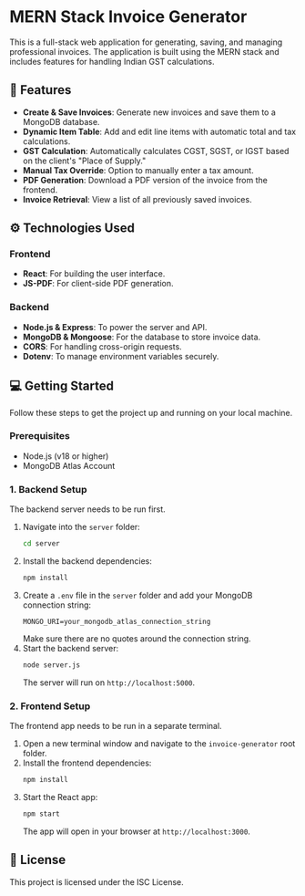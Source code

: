 # MERN Stack Invoice Generator
This is a full-stack web application for generating, saving, and managing professional invoices. The application is built using the MERN stack and includes features for handling Indian GST calculations.
## 🚀 Features
* **Create & Save Invoices**: Generate new invoices and save them to a MongoDB database.
* **Dynamic Item Table**: Add and edit line items with automatic total and tax calculations.
* **GST Calculation**: Automatically calculates CGST, SGST, or IGST based on the client's "Place of Supply."
* **Manual Tax Override**: Option to manually enter a tax amount.
* **PDF Generation**: Download a PDF version of the invoice from the frontend.
* **Invoice Retrieval**: View a list of all previously saved invoices.
## ⚙️ Technologies Used
### Frontend
* **React**: For building the user interface.
* **JS-PDF**: For client-side PDF generation.
### Backend
* **Node.js & Express**: To power the server and API.
* **MongoDB & Mongoose**: For the database to store invoice data.
* **CORS**: For handling cross-origin requests.
* **Dotenv**: To manage environment variables securely.
## 💻 Getting Started
Follow these steps to get the project up and running on your local machine.
### Prerequisites
* Node.js (v18 or higher)
* MongoDB Atlas Account
### 1. Backend Setup
The backend server needs to be run first.
1.  Navigate into the `server` folder:
    ```bash
    cd server
    ```
2.  Install the backend dependencies:
    ```bash
    npm install
    ```
3.  Create a `.env` file in the `server` folder and add your MongoDB connection string:
    ```
    MONGO_URI=your_mongodb_atlas_connection_string
    ```
    Make sure there are no quotes around the connection string.
4.  Start the backend server:
    ```bash
    node server.js
    ```
    The server will run on `http://localhost:5000`.
### 2. Frontend Setup
The frontend app needs to be run in a separate terminal.
1.  Open a new terminal window and navigate to the `invoice-generator` root folder.
2.  Install the frontend dependencies:
    ```bash
    npm install
    ```
3.  Start the React app:
    ```bash
    npm start
    ```
    The app will open in your browser at `http://localhost:3000`.
## 📄 License

This project is licensed under the ISC License.
